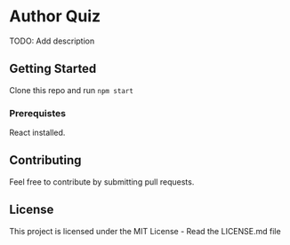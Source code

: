 # Author Quiz

TODO: Add description

## Getting Started

Clone this repo and run `npm start`

### Prerequistes

React installed.

## Contributing

Feel free to contribute by submitting pull requests.

## License

This project is licensed under the MIT License - Read the LICENSE.md file
